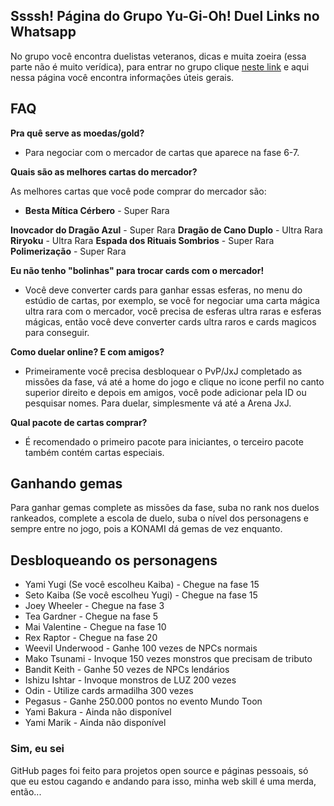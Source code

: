 ## Ssssh! Página do Grupo Yu-Gi-Oh! Duel Links no Whatsapp
No grupo você encontra duelistas veteranos, dicas e muita zoeira (essa parte não é muito verídica), para entrar no grupo clique [neste link](https://goo.gl/G7tnrF) e aqui nessa página você encontra informações úteis gerais.

## FAQ
**Pra quê serve as moedas/gold?**

- Para negociar com o mercador de cartas que aparece na fase 6-7.

**Quais são as melhores cartas do mercador?**

As melhores cartas que você pode comprar do mercador são:

* __Besta Mítica Cérbero__ - Super Rara

__Inovcador do Dragão Azul__ - Super Rara
__Dragão de Cano Duplo__ - Ultra Rara
__Riryoku__ - Ultra Rara
__Espada dos Rituais Sombrios__ - Super Rara
__Polimerização__ - Super Rara

**Eu não tenho "bolinhas" para trocar cards com o mercador!**

- Você deve converter cards para ganhar essas esferas, no menu do estúdio de cartas, por exemplo, se você for negociar uma carta mágica ultra rara com o mercador, você precisa de esferas ultra raras e esferas mágicas, então você deve converter cards ultra raros e cards magicos para conseguir.

**Como duelar online? E com amigos?**

- Primeiramente você precisa desbloquear o PvP/JxJ completado as missões da fase, vá até a home do jogo e clique no icone perfil no canto superior direito e depois em amigos, você pode adicionar pela ID ou pesquisar nomes. Para duelar, simplesmente vá até a Arena JxJ.

**Qual pacote de cartas comprar?**

- É recomendado o primeiro pacote para iniciantes, o terceiro pacote também contém cartas especiais.

## Ganhando gemas
Para ganhar gemas complete as missões da fase, suba no rank nos duelos rankeados, complete a escola de duelo, suba o nível dos personagens e sempre entre no jogo, pois a KONAMI dá gemas de vez enquanto.

## Desbloqueando os personagens
* Yami Yugi (Se você escolheu Kaiba) - Chegue na fase 15
* Seto Kaiba (Se você escolheu Yugi) - Chegue na fase 15
* Joey Wheeler - Chegue na fase 3
* Tea Gardner - Chegue na fase 5
* Mai Valentine - Chegue na fase 10
* Rex Raptor - Chegue na fase 20
* Weevil Underwood - Ganhe 100 vezes de NPCs normais
* Mako Tsunami - Invoque 150 vezes monstros que precisam de tributo
* Bandit Keith - Ganhe 50 vezes de NPCs lendários
* Ishizu Ishtar - Invoque monstros de LUZ 200 vezes
* Odin - Utilize cards armadilha 300 vezes
* Pegasus - Ganhe 250.000 pontos no evento Mundo Toon
* Yami Bakura - Ainda não disponível
* Yami Marik - Ainda não disponível

### Sim, eu sei
GitHub pages foi feito para projetos open source e páginas pessoais, só que eu estou cagando e andando para isso, minha web skill é uma merda, então...
